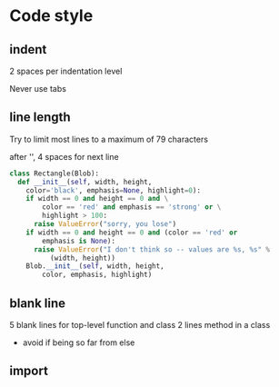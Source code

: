 # Code style

## indent

2 spaces per indentation level

Never use tabs

## line length

Try to limit most lines to a maximum of 79 characters

after '\', 4 spaces for next line

```python
class Rectangle(Blob):
  def __init__(self, width, height,
    color='black', emphasis=None, highlight=0):
    if width == 0 and height == 0 and \
        color == 'red' and emphasis == 'strong' or \
        highlight > 100:
      raise ValueError("sorry, you lose")
    if width == 0 and height == 0 and (color == 'red' or
        emphasis is None):
      raise ValueError("I don't think so -- values are %s, %s" %
          (width, height))
    Blob.__init__(self, width, height,
        color, emphasis, highlight)
```

## blank line

5 blank lines for top-level function and class 2 lines method in a class

* avoid if being so far from else

## import

